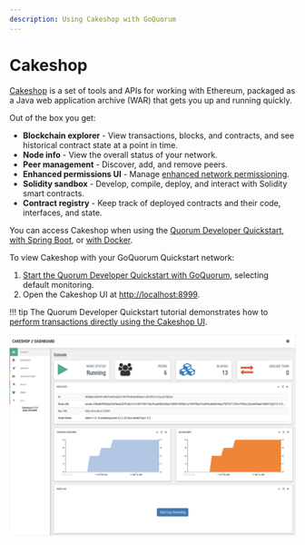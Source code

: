 ```yaml
---
description: Using Cakeshop with GoQuorum
---
```


# Cakeshop

[Cakeshop](https://github.com/ConsenSys/cakeshop) is a set of tools and APIs for working with Ethereum,
packaged as a Java web application archive (WAR) that gets you up and running quickly.

Out of the box you get:

* **Blockchain explorer** - View transactions, blocks, and contracts, and see historical contract state at a point in time.
* **Node info** - View the overall status of your network.
* **Peer management** - Discover, add, and remove peers.
* **Enhanced permissions UI** - Manage [enhanced network permissioning](../../concepts/permissions-overview.md#enhanced-network-permissioning).
* **Solidity sandbox** - Develop, compile, deploy, and interact with Solidity smart contracts.
* **Contract registry** - Keep track of deployed contracts and their code, interfaces, and state.

You can access Cakeshop when using the [Quorum Developer Quickstart](../../tutorials/quorum-dev-quickstart/getting-started.md),
[with Spring Boot](https://github.com/ConsenSys/cakeshop#running-via-spring-boot), or
[with Docker](https://github.com/ConsenSys/cakeshop#running-via-docker).

To view Cakeshop with your GoQuorum Quickstart network:

1. [Start the Quorum Developer Quickstart with GoQuorum](../../tutorials/quorum-dev-quickstart/using-the-quickstart.md),
   selecting default monitoring.
1. Open the Cakeshop UI at [http://localhost:8999](http://localhost:8999).

!!! tip
    The Quorum Developer Quickstart tutorial demonstrates how to
    [perform transactions directly using the Cakeshop UI](../../tutorials/quorum-dev-quickstart/using-the-quickstart.md#use-cakeshop).

![Cakeshop](../../images/console.png)
